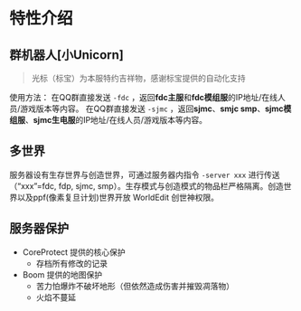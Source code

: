 # 特性介绍

## 群机器人\[小Unicorn\]

> 光标（标宝）为本服特约吉祥物，感谢标宝提供的自动化支持

使用方法：
在QQ群直接发送 `-fdc` ，返回**fdc主服**和**fdc模组服**的IP地址/在线人员/游戏版本等内容。
在QQ群直接发送 `-sjmc` ，返回**sjmc**、**smjc smp**、**sjmc模组服**、**sjmc生电服**的IP地址/在线人员/游戏版本等内容。


## 多世界

服务器设有生存世界与创造世界，可通过服务器内指令 `-server xxx` 进行传送（“xxx”=fdc, fdp, sjmc, smp）。生存模式与创造模式的物品栏严格隔离。创造世界以及ppf(像素复旦计划)世界开放 WorldEdit 创世神权限。

## 服务器保护

- CoreProtect 提供的核心保护
  - 存档所有修改的记录
- Boom 提供的地图保护
  - 苦力怕爆炸不破坏地形（但依然造成伤害并摧毁凋落物）
  - 火焰不蔓延